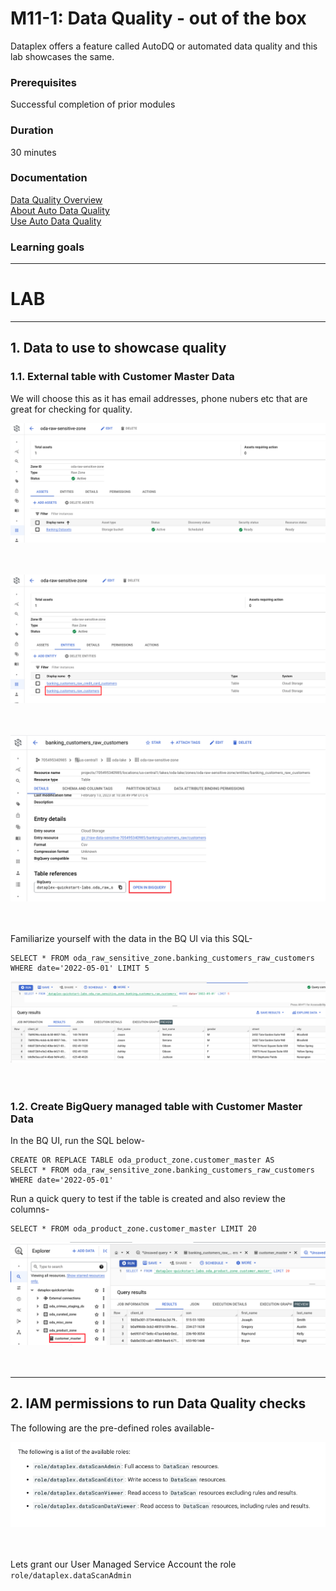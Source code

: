 
# M11-1: Data Quality - out of the box

Dataplex offers a feature called AutoDQ or automated data quality and this lab showcases the same.

### Prerequisites

Successful completion of prior modules

### Duration

30 minutes

### Documentation 

[Data Quality Overview](https://cloud.google.com/dataplex/docs/data-quality-overview)<br>
[About Auto Data Quality](https://cloud.google.com/dataplex/docs/auto-data-quality-overview)<br>
[Use Auto Data Quality](https://cloud.google.com/dataplex/docs/use-auto-data-quality)<br>


### Learning goals


<hr>

# LAB

<hr>

## 1. Data to use to showcase quality

### 1.1. External table with Customer Master Data

We will choose this as it has email addresses, phone nubers etc that are great for checking for quality.

![ADQ-1](../01-images/module-11-1-01.png)   
<br><br>

![ADQ-2](../01-images/module-11-1-02.png)   
<br><br>

![ADQ-3](../01-images/module-11-1-03.png)   
<br><br>




Familiarize yourself with the data in the BQ UI via this SQL-
```
SELECT * FROM oda_raw_sensitive_zone.banking_customers_raw_customers WHERE date='2022-05-01' LIMIT 5
```

![ADQ-4](../01-images/module-11-1-04.png)   
<br><br>


### 1.2. Create BigQuery managed table with Customer Master Data

In the BQ UI, run the SQL below-
```
CREATE OR REPLACE TABLE oda_product_zone.customer_master AS
SELECT * FROM oda_raw_sensitive_zone.banking_customers_raw_customers WHERE date='2022-05-01'
```

Run a quick query to test if the table is created and also review the columns-
```
SELECT * FROM oda_product_zone.customer_master LIMIT 20
```

![ADQ-5](../01-images/module-11-1-05.png)   
<br><br>

<hr>

## 2. IAM permissions to run Data Quality checks

The following are the pre-defined roles available-

![ADQ-5](../01-images/module-11-1-06.png)   
<br><br>

Lets grant our User Managed Service Account the role ```role/dataplex.dataScanAdmin```





